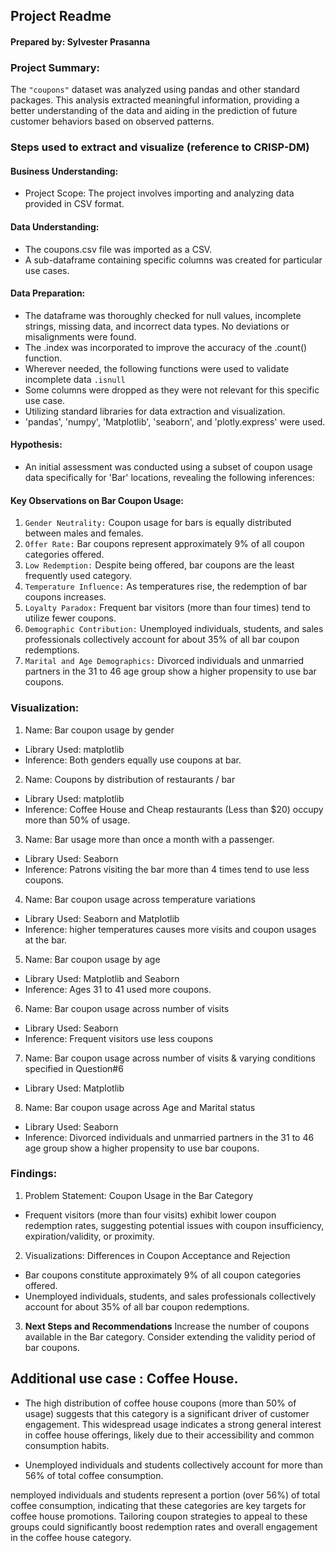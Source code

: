 ## Project Readme 
#### Prepared by: Sylvester Prasanna
### Project Summary: 

The `"coupons"` dataset was analyzed using pandas and other standard packages. 
This analysis extracted meaningful information, providing a better understanding of the data and aiding in the prediction of future customer behaviors based on observed patterns.

### Steps used to extract and visualize (reference to CRISP-DM) 

#### Business Understanding: 
* Project Scope: The project involves importing and analyzing data provided in CSV format.

#### Data Understanding: 
* The coupons.csv file was imported as a CSV.
* A sub-dataframe containing specific columns was created for particular use cases.

#### Data Preparation: 
* The dataframe was thoroughly checked for null values, incomplete strings, missing data, and incorrect data types. No deviations or misalignments were found.
* The .index was incorporated to improve the accuracy of the .count() function. 
* Wherever needed, the following functions were used to validate incomplete data `.isnull` 
* Some columns were dropped as they were not relevant for this specific use case. 
* Utilizing standard libraries for data extraction and visualization. 
* 'pandas', 'numpy', 'Matplotlib', 'seaborn', and 'plotly.express' were used.

#### Hypothesis:  
* An initial assessment was conducted using a subset of coupon usage data specifically for 'Bar' locations, revealing the following inferences:

#### Key Observations on Bar Coupon Usage:

1. `Gender Neutrality:` Coupon usage for bars is equally distributed between males and females.
2. `Offer Rate:` Bar coupons represent approximately 9% of all coupon categories offered.
3. `Low Redemption:` Despite being offered, bar coupons are the least frequently used category.
4. `Temperature Influence:` As temperatures rise, the redemption of bar coupons increases.
5. `Loyalty Paradox:` Frequent bar visitors (more than four times) tend to utilize fewer coupons.
6. `Demographic Contribution:` Unemployed individuals, students, and sales professionals collectively account for about 35% of all bar coupon redemptions.
7. `Marital and Age Demographics:` Divorced individuals and unmarried partners in the 31 to 46 age group show a higher propensity to use bar coupons. 

### Visualization: 

1. Name: Bar coupon usage by gender
  - Library Used: matplotlib
  - Inference: Both genders equally use coupons at bar. 

2. Name: Coupons by distribution of restaurants / bar 
  - Library Used: matplotlib
  - Inference: Coffee House and Cheap restaurants (Less than $20) occupy more than 50% of usage. 

3. Name: Bar usage more than once a month with a passenger. 
  - Library Used: Seaborn
  - Inference: Patrons visiting the bar more than 4 times tend to use less coupons. 

4. Name: Bar coupon usage across temperature variations 
  - Library Used: Seaborn and Matplotlib 
  - Inference: higher temperatures causes more visits and coupon usages at the bar. 

5. Name: Bar coupon usage by age
  - Library Used: Matplotlib and Seaborn 
  - Inference: Ages 31 to 41 used more coupons. 


6. Name: Bar coupon usage across number of visits 
 - Library Used: Seaborn
 - Inference: Frequent visitors use less coupons 


7. Name: Bar coupon usage across number of visits & varying conditions specified in Question#6 
  - Library Used: Matplotlib

8. Name: Bar coupon usage across Age and Marital status 
  - Library Used: Seaborn
  - Inference:  Divorced individuals and unmarried partners in the 31 to 46 age group show a higher propensity to use bar coupons. 


### Findings:
1. Problem Statement: Coupon Usage in the Bar Category
 - Frequent visitors (more than four visits) exhibit lower coupon redemption rates, suggesting potential issues with coupon insufficiency, expiration/validity, or proximity.

2. Visualizations: Differences in Coupon Acceptance and Rejection
 - Bar coupons constitute approximately 9% of all coupon categories offered.
 - Unemployed individuals, students, and sales professionals collectively account for about 35% of all bar coupon redemptions.

3. **Next Steps and Recommendations** 
Increase the number of coupons available in the Bar category.
Consider extending the validity period of bar coupons.


## Additional use case : Coffee House. 


- The high distribution of coffee house coupons (more than 50% of usage) suggests that this category is a significant driver of customer engagement. This widespread usage indicates a strong general interest in coffee house offerings, likely due to their accessibility and common consumption habits.

- Unemployed individuals and students collectively account for more than 56% of total coffee consumption.


nemployed individuals and students represent a portion (over 56%) of total coffee consumption, indicating that these categories are key targets for coffee house promotions. Tailoring coupon strategies to appeal to these groups could significantly boost redemption rates and overall engagement in the coffee house category.

